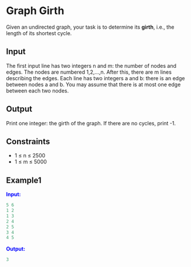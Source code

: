 # Graph Girth 

Given an undirected graph, your task is to determine its **girth**, i.e., the length of its shortest cycle.

## Input

The first input line has two integers n and m: the number of nodes and edges. The nodes are numbered 1,2,&hellip;,n.
After this, there are m lines describing the edges. Each line has two integers a and b: there is an edge between nodes a and b.
You may assume that there is at most one edge between each two nodes.

## Output

Print one integer: the girth of the graph. If there are no cycles, print -1.  

## Constraints

* 1 &le; n &le; 2500
* 1 &le; m &le; 5000


## Example1
<font color="blue">**Input:**</font>
```c++
5 6
1 2
1 3
2 4
2 5
3 4
4 5
```
<font color="blue">**Output:**</font>
```c++
3
``` 